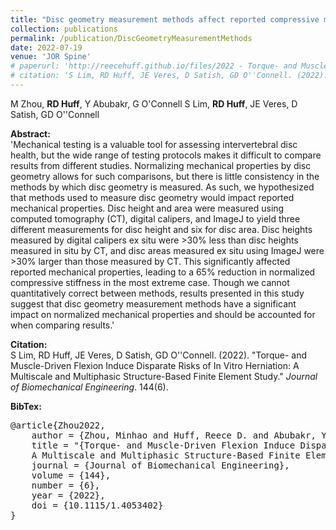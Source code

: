 ```yaml
---
title: "Disc geometry measurement methods affect reported compressive mechanics by up to 65%"
collection: publications
permalink: /publication/DiscGeometryMeasurementMethods
date: 2022-07-19
venue: 'JOR Spine'
# paperurl: 'http://reecehuff.github.io/files/2022 - Torque- and Muscle-Driven Flexion Induce Disparate Risk of In Vitro Herniation.pdf'
# citation: 'S Lim, RD Huff, JE Veres, D Satish, GD O''Connell. (2022). "Torque- and Muscle-Driven Flexion Induce Disparate Risks of In Vitro Herniation: A Multiscale and Multiphasic Structure-Based Finite Element Study." <i>JOR Spine</i>. 144(6).'
---
```

M Zhou, **RD Huff**, Y Abubakr, G O'Connell
S Lim, **RD Huff**, JE Veres, D Satish, GD O''Connell

**Abstract:**  
'Mechanical testing is a valuable tool for assessing intervertebral disc health, but the wide range of testing protocols makes it difficult to compare results from different studies. Normalizing mechanical properties by disc geometry allows for such comparisons, but there is little consistency in the methods by which disc geometry is measured. As such, we hypothesized that methods used to measure disc geometry would impact reported mechanical properties. Disc height and area were measured using computed tomography (CT), digital calipers, and ImageJ to yield three different measurements for disc height and six for disc area. Disc heights measured by digital calipers ex situ were >30% less than disc heights measured in situ by CT, and disc areas measured ex situ using ImageJ were >30% larger than those measured by CT. This significantly affected reported mechanical properties, leading to a 65% reduction in normalized compressive stiffness in the most extreme case. Though we cannot quantitatively correct between methods, results presented in this study suggest that disc geometry measurement methods have a significant impact on normalized mechanical properties and should be accounted for when comparing results.'

**Citation:**  
S Lim, RD Huff, JE Veres, D Satish, GD O''Connell. (2022). "Torque- and Muscle-Driven Flexion Induce Disparate Risks of In Vitro Herniation: A Multiscale and Multiphasic Structure-Based Finite Element Study." <i>Journal of Biomechanical Engineering</i>. 144(6).

**BibTex:**
<pre>
@article{Zhou2022,  
    author = {Zhou, Minhao and Huff, Reece D. and Abubakr, Yousuf and O'Connell, Grace D.},
    title = "{Torque- and Muscle-Driven Flexion Induce Disparate Risks of In Vitro Herniation: 
    A Multiscale and Multiphasic Structure-Based Finite Element Study}",  
    journal = {Journal of Biomechanical Engineering},  
    volume = {144},  
    number = {6},  
    year = {2022},  
    doi = {10.1115/1.4053402}  
}
</pre>
